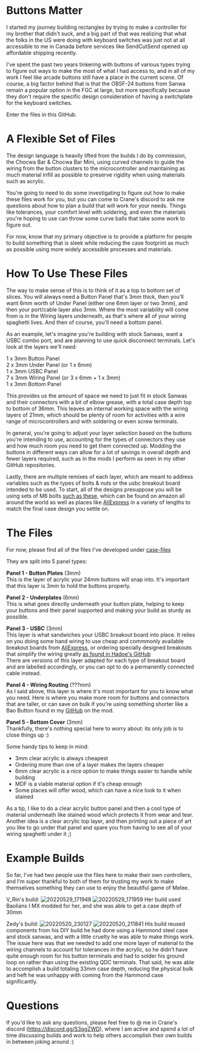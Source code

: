 # Buttons Matter
I started my journey building rectangles by trying to make a controller for my brother that didn't suck, and a big part of that was realizing that what the folks in the US were doing with keyboard switches was just not at all accessible to me in Canada before services like SendCutSend opened up affordable shipping recently.

I've spent the past two years tinkering with buttons of various types trying to figure out ways to make the most of what I had access to, and in all of my work I feel like arcade buttons still have a place in the current scene. Of course, a big factor behind that is that the OBSF-24 buttons from Sanwa remain a popular option in the FGC at large, but more specifically because they don't require the specific design consideration of having a switchplate for the keyboard switches.

Enter the files in this GitHub.

# A Flexible Set of Files
The design language is heavily lifted from the builds I do by commission, the Chocwa Bar & Chocwa Bar Mini, using curved channels to guide the wiring from the button clusters to the microcontroller and maintaining as much material infill as possible to preserve rigidity when using materials such as acrylic.  

You're going to need to do some investigating to figure out how to make these files work for you, but you can come to Crane's discord to ask me questions about how to plan a build that will work for your needs. Things like tolerances, your comfort level with soldering, and even the materials you're hoping to use can throw some curve balls that take some work to figure out.  

For now, know that my primary objective is to provide a platform for people to build something that is sleek while reducing the case footprint as much as possible using more widely accessible processes and materials.

# How To Use These Files
The way to make sense of this is to think of it as a top to bottom set of slices. You will always need a Button Panel that's 3mm thick, then you'll want 6mm worth of Under Panel (either one 6mm layer or two 3mm), and then your port/cable layer also 3mm. Where the most variability will come from is in the Wiring layers underneath, as that's where all of your wiring spaghetti lives. And then of course, you'll need a bottom panel.

As an example, let's imagine you're building with stock Sanwas, want a USBC combo port, and are planning to use quick disconnect terminals. Let's look at the layers we'll need:

1 x 3mm Button Panel  
2 x 3mm Under Panel (or 1 x 6mm)  
1 x 3mm USBC Panel  
7 x 3mm Wiring Panel (or 3 x 6mm + 1 x 3mm)  
1 x 3mm Bottom Panel  

This provides us the amount of space we need to just fit in stock Sanwas and their connectors with a bit of elbow grease, with a total case depth top to bottom of 36mm. This leaves an internal working space with the wiring layers of 21mm, which should be plenty of room for activities with a wire range of microcontrollers and with soldering or even screw terminals.  

In general, you're going to adjust your layer selection based on the buttons you're intending to use, accounting for the types of connectors they use and how much room you need to get them connected up. Modding the buttons in different ways can allow for a lot of savings in overall depth and fewer layers required, such as in the mods I perform as seen in my other GitHub repositories.  

Lastly, there are multiple remixes of each layer, which are meant to address variables such as the types of bolts & nuts or the usbc breakout board intended to be used. To start, all of the designs presuppose you will be using sets of M6 bolts [such as these](https://www.amazon.com/uxcell-Binding-Leather-Fastener-M6x20mm/dp/B07QB68F9K/), which can be found on amazon all around the world as well as places like [AliExpress](https://www.aliexpress.com/item/1005001560902304.html) in a variety of lengths to match the final case design you settle on.

# The Files
For now, please find all of the files I've developed under [case-files](case-files)

They are split into 5 panel types:

**Panel 1 - Button Plates** (3mm)  
This is the layer of acrylic your 24mm buttons will snap into. It's important that this layer is 3mm to hold the buttons properly.  

**Panel 2 - Underplates** (6mm)  
This is what goes directly underneath your button plate, helping to keep your buttons and their panel supported and making your build as sturdy as possible.  

**Panel 3 - USBC** (3mm)  
This layer is what sandwiches your USBC breakout board into place. It relies on you doing some hand wiring to use cheap and commmonly available breakout boards from [AliExpress](https://www.aliexpress.com/item/1005001300974530.html), or ordering specially designed breakouts that simplify the wiring greatly [as found in Hadoe's GitHub](https://github.com/HTangl/HTUB)  
There are versions of this layer adapted for each type of breakout board and are labelled accordingly, or you can opt to do a permanently connected cable instead.  

**Panel 4 - Wiring Routing** (???mm)  
As I said above, this layer is where it's most important for you to know what you need. Here is where you make more room for buttons and connectors that are taller, or can save on bulk if you're using something shorter like a Bao Button found in my [GitHub](https://github.com/Ryanemzed/Bao-Button-Mods) on the mod.  

**Panel 5 - Bottom Cover** (3mm)  
Thankfully, there's nothing special here to worry about: its only job is to close things up :)  


Some handy tips to keep in mind:  
- 3mm clear acrylic is always cheapest
- Ordering more than one of a layer makes the layers cheaper
- 6mm clear acrylic is a nice option to make things easier to handle while building
- MDF is a viable material option if it's cheap enough
- Some places will offer wood, which can have a nice look to it when stained  

As a tip, I like to do a clear acrylic button panel and then a cool type of material underneath like stained wood which protects it from wear and tear. Another idea is a clear acrylic top layer, and then printing out a piece of art you like to go under that panel and spare you from having to see all of your wiring spaghetti under it ;)

# Example Builds
So far, I've had two people use the files here to make their own controllers, and I'm super thankful to both of them for trusting my work to make themselves something they can use to enjoy the beautiful game of Melee.

V_Rin's build:
![20220529_171948](https://user-images.githubusercontent.com/96904158/172110219-6992ccf4-28b1-4ffd-af29-d767a16048a9.jpg)
![20220529_171959](https://user-images.githubusercontent.com/96904158/172110230-bbd521be-f9b2-44f8-be28-6f12efea2cee.jpg)
Her build used Baolians I MX modded for her, and she was able to get a case depth of 30mm

Zedy's build:
![20220520_230127](https://user-images.githubusercontent.com/96904158/172110406-d9111ce7-9ed6-4ae8-9acb-895c235af5e3.jpg)
![20220520_211841](https://user-images.githubusercontent.com/96904158/172110808-9f27545b-ee6e-4aff-8e41-41ca70cdf214.jpg)
His build reused components from his DIY build he had done using a Hammond steel case and stock sanwas, and with a little cruelty he was able to make things work. The issue here was that we needed to add one more layer of material to the wiring channels to account for tolerances in the acrylic, so he didn't have quite enough room for his button terminals and had to solder his ground loop on rather than using the existing QDC terminals. That said, he was able to accomplish a build totaling 33mm case depth, reducing the physical bulk and heft he was unhappy with coming from the Hammond case significantly.

# Questions
If you'd like to ask any questions, please feel free to @ me in Crane's discord (https://discord.gg/S3qgZWD), where I am active and spend a lot of time discussing builds and work to help others accomplish their own builds in between joking around :)
